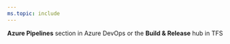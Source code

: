 ```yaml
---
ms.topic: include
---
```


**Azure Pipelines** section in Azure DevOps or the **Build &amp; Release** hub in TFS
